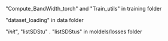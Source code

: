"Compute_BandWidth_torch" and "Train_utils"  in training folder



"dataset_loading"  in data folder



"_init_", "listSDStu" . "listSDStus" in moldels/losses folder
